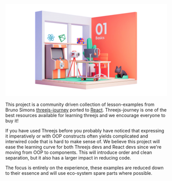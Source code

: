 <img src="/stage1.png" alt="Stage 1" />

This project is a community driven collection of lesson-examples from Bruno Simons [threejs-journey](https://threejs-journey.com) ported to [React](https://github.com/pmndrs/react-three-fiber). Threejs-journey is one of the best resources available for learning threejs and we encourage everyone to buy it! 

If you have used Threejs before you probably have noticed that expressing it imperatively or with OOP constructs often yields complicated and interwired code that is hard to make sense of. We believe this project will ease the learning curve for both Threejs devs and React devs since we're moving from OOP to components. This will introduce order and clean separation, but it also has a larger impact in reducing code. 

The focus is entirely on the experience, these examples are reduced down to their essence and will use eco-system spare parts where possible.
